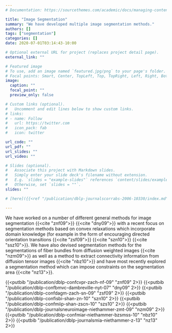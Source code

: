 ```yaml
---
# Documentation: https://sourcethemes.com/academic/docs/managing-content/

title: "Image Segmentation"
summary: "We have developed multiple image segmentation methods."
authors: []
tags: ["segmentation"]
categories: []
date: 2020-07-01T03:14:43-10:00

# Optional external URL for project (replaces project detail page).
external_link: ""

# Featured image
# To use, add an image named `featured.jpg/png` to your page's folder.
# Focal points: Smart, Center, TopLeft, Top, TopRight, Left, Right, BottomLeft, Bottom, BottomRight.
image:
  caption: ""
  focal_point: ""
  preview_only: false

# Custom links (optional).
#   Uncomment and edit lines below to show custom links.
# links:
# - name: Follow
#   url: https://twitter.com
#   icon_pack: fab
#   icon: twitter

url_code: ""
url_pdf: ""
url_slides: ""
url_video: ""

# Slides (optional).
#   Associate this project with Markdown slides.
#   Simply enter your slide deck's filename without extension.
#   E.g. `slides = "example-slides"` references `content/slides/example-slides.md`.
#   Otherwise, set `slides = ""`.
slides: ""

# [here]({{<ref "/publication/dblp-journalscorrabs-2006-10330/index.md" >}})

---
```


We have worked on a number of different general methods for image segmentation {{<cite "znf09">}} {{<cite "dny09">}} with a recent focus on segmentation methods based on convex relaxations which incorporate domain knowledge (for example in the form of encouraging directed orientation transitions {{<cite "zsf09">}} {{<cite "szn10">}} {{<cite "ssz10">}}. We have also devised segmentation methods for the segmentations of fiber bundles from diffusion weighted images {{<cite "nzm09">}} as well as a method to extract connectivity information from diffusion tensor images {{<cite "nbz10">}} and have most recently explored a segmentation method which can impose constraints on the segmentation area {{<cite "nz13">}}.

{{<putbib "/publication/dblp-confcvpr-zach-nf-09" "znf09" 2>}}
{{<putbib "/publication/dblp-confbmvc-dambreville-nyt-07" "dny09" 2>}}
{{<putbib "/publication/dblp-confdagm-zach-sn-09" "zsf09" 2>}}
{{<putbib "/publication/dblp-confisbi-shan-zn-10" "szn10" 2>}}
{{<putbib "/publication/dblp-confmiip-shan-zscn-10" "szs10" 2>}}
{{<putbib "/publication/dblp-journalsneuroimage-niethammer-zmt-09" "nzm09" 2>}}
{{<putbib "/publication/dblp-confmiar-niethammer-bzsmss-10" "nbz10" 2>}}
{{<putbib "/publication/dblp-journalsmia-niethammer-z-13" "nz13" 2>}}
